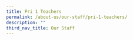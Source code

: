 ```yaml
---
title: Pri 1 Teachers
permalink: /about-us/our-staff/pri-1-teachers/
description: ""
third_nav_title: Our Staff
---
```

